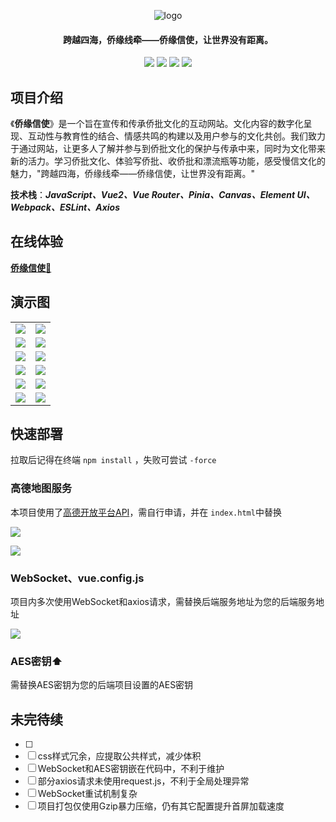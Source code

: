 <p align="center">
	<img alt="logo" src="https://gitee.com/trashwbin/qiaopi_vue/raw/master/init_qiaopi_vue/images/logo.png">
</p>
<h4 align="center">跨越四海，侨缘线牵——侨缘信使，让世界没有距离。</h4>
<p align="center">
	<a href="https://gitee.com/trashwbin/qiaopi"><img src="https://img.shields.io/badge/%E5%90%8E%E7%AB%AF%E5%B7%A5%E7%A8%8B-%E5%90%8E%E7%AB%AF%E5%B7%A5%E7%A8%8B?logo=gitee&label=gitee&labelColor=%23C71D23&color=%23000"></a>
    <a href="https://gitee.com/trashwbin/qiaopi_vue"><img src="https://img.shields.io/badge/%E4%BE%A8%E7%BC%98%E4%BF%A1%E4%BD%BF-github?logo=github&label=github&color=%23181717"></a>
	<a href="https://gitee.com/trashwbin/qiaopi"><img src="https://img.shields.io/badge/Qiaopi-v1.0.1-brightgreen.svg"></a>
	<a href="https://gitee.com/trashwbin/qiaopi_vue/blob/master/LICENSE"><img src="https://img.shields.io/github/license/mashape/apistatus.svg"></a>
</p>


## 项目介绍

《**侨缘信使**》是一个旨在宣传和传承侨批文化的互动网站。文化内容的数字化呈现、互动性与教育性的结合、情感共鸣的构建以及用户参与的文化共创。我们致力于通过网站，让更多人了解并参与到侨批文化的保护与传承中来，同时为文化带来新的活力。学习侨批文化、体验写侨批、收侨批和漂流瓶等功能，感受慢信文化的魅力，"跨越四海，侨缘线牵——侨缘信使，让世界没有距离。"

**技术栈**：***JavaScript、Vue2、Vue Router、Pinia、Canvas、Element UI、Webpack、ESLint、Axios***

## **在线体验**

**[侨缘信使🎉](http://110.41.58.26)**

## 演示图

<table>
    <tr>
        <td><img src="https://gitee.com/trashwbin/qiaopi_vue/raw/master/init_qiaopi_vue/images/home.png"/></td>
        <td><img src="https://gitee.com/trashwbin/qiaopi_vue/raw/master/init_qiaopi_vue/images/home-receive.png"/></td>
    </tr>
    <tr>
        <td><img src="https://gitee.com/trashwbin/qiaopi_vue/raw/master/init_qiaopi_vue/images/home-introduce.gif"/></td>
        <td><img src="https://gitee.com/trashwbin/qiaopi_vue/raw/master/init_qiaopi_vue/images/home-history.gif"/></td>
    </tr>
    <tr>
        <td><img src="https://gitee.com/trashwbin/qiaopi_vue/raw/master/init_qiaopi_vue/images/write-letter.gif"/></td>
        <td><img src="https://gitee.com/trashwbin/qiaopi_vue/raw/master/init_qiaopi_vue/images/nav-ai.png"/></td>
    </tr>
	<tr>
        <td><img src="https://gitee.com/trashwbin/qiaopi_vue/raw/master/init_qiaopi_vue/images/send-letter.gif"/></td>
        <td><img src="https://gitee.com/trashwbin/qiaopi_vue/raw/master/init_qiaopi_vue/images/drifting.png"/></td>
    </tr>	 
    <tr>
        <td><img src="https://gitee.com/trashwbin/qiaopi_vue/raw/master/init_qiaopi_vue/images/game-explore.gif"/></td>
        <td><img src="https://gitee.com/trashwbin/qiaopi_vue/raw/master/init_qiaopi_vue/images/game-question.gif"/></td>
    </tr>
	<tr>
        <td><img src="https://gitee.com/trashwbin/qiaopi_vue/raw/master/init_qiaopi_vue/images/shop.gif"/></td>
        <td><img src="https://gitee.com/trashwbin/qiaopi_vue/raw/master/init_qiaopi_vue/images/marketing.gif"/></td>
    </tr>
</table>


## 快速部署

拉取后记得在终端 `npm install` ，失败可尝试 `-force`

### 高德地图服务

本项目使用了[高德开放平台API](https://console.amap.com/dev/key/app)，需自行申请，并在 `index.html`中替换

![](https://gitee.com/trashwbin/qiaopi_vue/raw/master/init_qiaopi_vue/images/amap-key.png)

![](https://gitee.com/trashwbin/qiaopi_vue/raw/master/init_qiaopi_vue/images/index-amap.png)

### WebSocket、vue.config.js

项目内多次使用WebSocket和axios请求，需替换后端服务地址为您的后端服务地址

![](https://gitee.com/trashwbin/qiaopi_vue/raw/master/init_qiaopi_vue/images/init.png)

### AES密钥⬆️

需替换AES密钥为您的后端项目设置的AES密钥

## 未完待续

- [ ] 
- [ ] css样式冗余，应提取公共样式，减少体积
- [ ] WebSocket和AES密钥嵌在代码中，不利于维护
- [ ] 部分axios请求未使用request.js，不利于全局处理异常
- [ ] WebSocket重试机制复杂
- [ ] 项目打包仅使用Gzip暴力压缩，仍有其它配置提升首屏加载速度